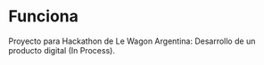 # Funciona

Proyecto para Hackathon de Le Wagon Argentina:
Desarrollo de un producto digital (In Process).